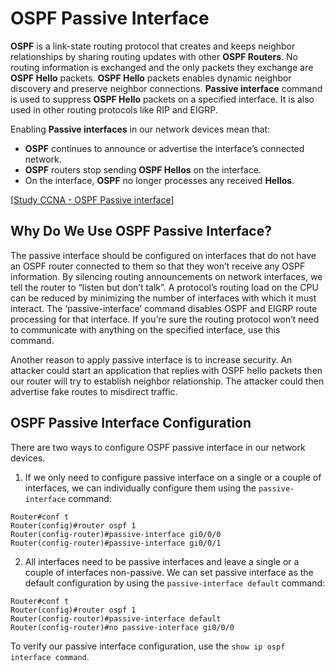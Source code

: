 # OSPF Passive Interface

**OSPF** is a link-state routing protocol that creates and keeps neighbor relationships by sharing routing updates with other **OSPF Routers**.
No routing information is exchanged and the only packets they exchange are **OSPF Hello** packets.
**OSPF Hello** packets enables dynamic neighbor discovery and preserve neighbor connections.
**Passive interface** command is used to suppress **OSPF Hello** packets on a specified interface.
It is also used in other routing protocols like RIP and EIGRP.

Enabling **Passive interfaces** in our network devices mean that:

- **OSPF** continues to announce or advertise the interface’s connected network.
- **OSPF** routers stop sending **OSPF Hellos** on the interface.
- On the interface, **OSPF** no longer processes any received **Hellos**.

[[Study CCNA - OSPF Passive interface](https://study-ccna.com/ospf-passive-interface/)]

## Why Do We Use OSPF Passive Interface?

The passive interface should be configured on interfaces that do not have an OSPF router connected to them so that they won’t receive any OSPF information.
By silencing routing announcements on network interfaces, we tell the router to “listen but don’t talk”.
A protocol’s routing load on the CPU can be reduced by minimizing the number of interfaces with which it must interact.
The ‘passive-interface’ command disables OSPF and EIGRP route processing for that interface.
If you’re sure the routing protocol won’t need to communicate with anything on the specified interface, use this command.

Another reason to apply passive interface is to increase security.
An attacker could start an application that replies with OSPF hello packets then our router will try to establish neighbor relationship.
The attacker could then advertise fake routes to misdirect traffic.

## OSPF Passive Interface Configuration

There are two ways to configure OSPF passive interface in our network devices.

1. If we only need to configure passive interface on a single or a couple of interfaces, we can individually configure them using the `passive-interface` command:

```
Router#conf t
Router(config)#router ospf 1
Router(config-router)#passive-interface gi0/0/0
Router(config-router)#passive-interface gi0/0/1
```

2. All interfaces need to be passive interfaces and leave a single or a couple of interfaces non-passive.
   We can set passive interface as the default configuration by using the `passive-interface default` command:

```
Router#conf t
Router(config)#router ospf 1
Router(config-router)#passive-interface default
Router(config-router)#no passive-interface gi0/0/0
```

To verify our passive interface configuration, use the `show ip ospf interface command`.
